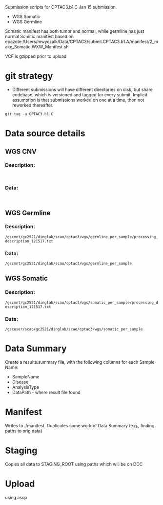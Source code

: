 Submission scripts for CPTAC3.b1.C Jan 15 submission.

* WGS Somatic
* WGS Germline

Somatic manifest has both tumor and normal, while germline has just normal
Somitic manifest based on epazote:/Users/mwyczalk/Data/CPTAC3/submit.CPTAC3.b1.A/manifest/2_make_Somatic.WXW_Manifest.sh

VCF is gzipped prior to upload

# git strategy

* Different submissions will have different directories on disk, but share codebase, which is versioned and tagged for every submit.  Implicit assumption is that submissions worked on one at a time, then not reworked thereafter.
```
git tag -a CPTAC3.b1.C
```

# Data source details

## WGS CNV
### Description: 
``` ```
### Data: 
``` ```

## WGS Germline
### Description: 
``` /gscmnt/gc2521/dinglab/scao/cptac3/wgs/germline_per_sample/processing_description_121517.txt ```
### Data: 
``` /gscmnt/gc2521/dinglab/scao/cptac3/wgs/germline_per_sample  ```

## WGS Somatic
### Description: 
``` /gscmnt/gc2521/dinglab/scao/cptac3/wgs/somatic_per_sample/processing_description_121517.txt ```
### Data: 
``` /gscuser/scao/gc2521/dinglab/scao/cptac3/wgs/somatic_per_sample ```







# Data Summary

Create a results.summary file, with the following columns for each Sample Name:
* SampleName
* Disease
* AnalysisType
* DataPath - where result file found

# Manifest

Writes to ./manifest.  Duplicates some work of Data Summary (e.g., finding paths to orig data)

# Staging

Copies all data to STAGING_ROOT using paths which will be on DCC



# Upload

using ascp 
